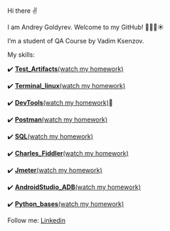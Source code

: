 Hi there ✌️

I am Andrey Goldyrev. Welcome to my GitHub! 🌴🌴🌴☀️

I’m a student of QA Course by Vadim Ksenzov.

My skills:

✔️ [**Test_Artifacts**(watch my homework)](https://github.com/tecillo/A_Goldyrev_QA_Vadim_Courses/tree/main/Test%20artifacts)

✔️ [**Terminal_linux**(watch my homework)](https://github.com/tecillo/A_Goldyrev_QA_Vadim_Courses/blob/main/Terminal_Github/01_HW_terminal.MD)

✔️ [**DevTools**(watch my homework)](https://drive.google.com/file/d/1H988T7u7PNeKgHCMLydOIVApIOg2AVee/view?usp=sharing)🎥

✔️ [**Postman**(watch my homework)](https://github.com/tecillo/A_Goldyrev_QA_Vadim_Courses/tree/main/Postman)

✔️ [**SQL**(watch my homework)](https://github.com/tecillo/A_Goldyrev_QA_Vadim_Courses/tree/main/SQL)

✔️ [**Charles_Fiddler**(watch my homework)](https://github.com/tecillo/A_Goldyrev_QA_Vadim_Courses/tree/main/Charles_Fiddler)

✔️ [**Jmeter**(watch my homework)](https://github.com/tecillo/A_Goldyrev_QA_Vadim_Courses/tree/main/Jmeter)

✔️ [**AndroidStudio_ADB**(watch my homework)](https://github.com/tecillo/A_Goldyrev_QA_Vadim_Courses/blob/main/ADB/01_HW_adb.MD)

✔️ [**Python_bases**(watch my homework)](https://github.com/tecillo/tecillo-A_Goldyrev_PY_Vadim_Courses)


Follow me: [Linkedin](www.linkedin.com/in/andrey-goldyrev)
